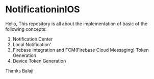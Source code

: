 # NotificationinIOS

Hello,
This repository is all about the implementation of basic of the following concepts:
1) Notification Center
2) Local Notification'
3) Firebase Integration and FCM(Firebase Cloud Messaging) Token Generation
4) Device Token Generation 


Thanks
Balaji
